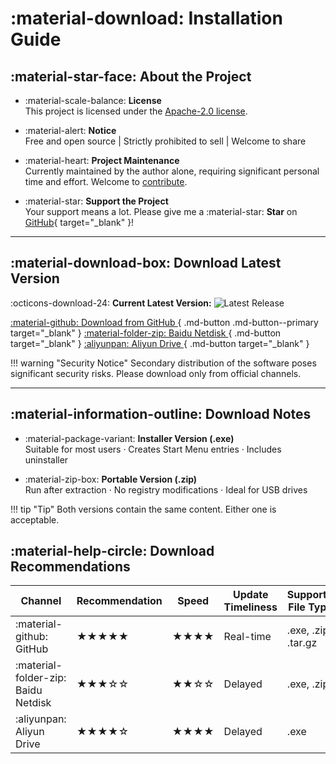 # :material-download: Installation Guide

## :material-star-face: About the Project

<div class="grid cards" markdown>

- :material-scale-balance: **License**  
This project is licensed under the [Apache-2.0 license](../../about/license/).
  
- :material-alert: **Notice**  
Free and open source | Strictly prohibited to sell | Welcome to share 

- :material-heart: **Project Maintenance**  
Currently maintained by the author alone, requiring significant personal time and effort. Welcome to [contribute](../../community/contribution-guide/).

- :material-star: **Support the Project**  
Your support means a lot. Please give me a :material-star: **Star** on [GitHub](https://github.com/pyheight/ttk-file-explorer){ target="_blank" }!

</div>

---

## :material-download-box: Download Latest Version

:octicons-download-24: **Current Latest Version:**  ![Latest Release](https://img.shields.io/github/v/release/pyheight/ttk-file-explorer?color=blue&style=for-the-badge)

[ :material-github: Download from GitHub ](https://github.com/pyheight/ttk-file-explorer/releases/){ .md-button .md-button--primary target="_blank" }
[ :material-folder-zip: Baidu Netdisk ](https://pan.baidu.com/s/1vSv-7kPXn5cRM0jjd0-qtg?pwd=2023#/home/%2F/%2F){ .md-button target="_blank" }
[ :aliyunpan: Aliyun Drive ](https://www.aliyundrive.com/s/kooYQY65teA/){ .md-button target="_blank" }

!!! warning "Security Notice"
    Secondary distribution of the software poses significant security risks. Please download only from official channels.

---

## :material-information-outline: Download Notes

<div class="grid cards" markdown>

- :material-package-variant: **Installer Version (.exe)**  
  Suitable for most users · Creates Start Menu entries · Includes uninstaller
  
- :material-zip-box: **Portable Version (.zip)**  
  Run after extraction · No registry modifications · Ideal for USB drives

</div>

!!! tip "Tip"
    Both versions contain the same content. Either one is acceptable.

## :material-help-circle: Download Recommendations

| Channel | Recommendation | Speed | Update Timeliness | Supported File Types | Notes |
|---------|----------------|-------|-------------------|----------------------|-------|
| :material-github: GitHub | ★★★★★ | ★★★★ | Real-time | .exe, .zip, .tar.gz | Official preferred |
| :material-folder-zip: Baidu Netdisk | ★★★☆☆ | ★★☆☆ | Delayed | .exe, .zip | Requires login |
| :aliyunpan: Aliyun Drive | ★★★★☆ | ★★★★ | Delayed | .exe | Recommended backup |
